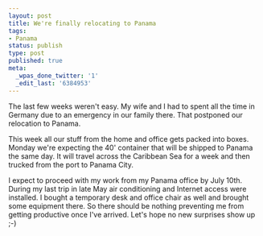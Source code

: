 ```yaml
---
layout: post
title: We're finally relocating to Panama
tags:
- Panama
status: publish
type: post
published: true
meta:
  _wpas_done_twitter: '1'
  _edit_last: '6384953'
---
```

<p>The last few weeks weren't easy. My wife and I had to spent all the time in Germany due to an emergency in our family there. That postponed our relocation to Panama.</p>

<p>This week all our stuff from the home and office gets packed into boxes. Monday we're expecting the 40' container that will be shipped to Panama the same day. It will travel across the Caribbean Sea for a week and then trucked from the port to Panama City.</p>

<p>I expect to proceed with my work from my Panama office by July 10th. During my last trip in late May air conditioning and Internet access were installed. I bought a temporary desk and office chair as well and brought some equipment there. So there should be nothing preventing me from getting productive once I've arrived. Let's hope no new surprises show up ;-)</p>
 
